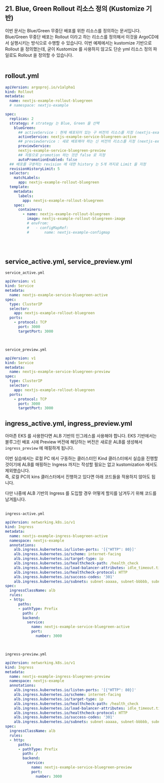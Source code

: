 ## 21. Blue, Green Rollout 리소스 정의 (Kustomize 기반)

이번 문서는 Blue/Green 무중단 배포를 위한 리소스를 정의하는 문서입니다. Blue/Green 무중단 배포는 Rollout 이라고 하는 리소스를 정의해서 이것을 ArgoCD에서 실행시키는 방식으로 수행할 수 있습니다. 이번 예제에서는 kustomize 기반으로 Rollout 을 정의했는데, 굳이 Kustomize 를 사용하지 않고도 단순 yml 리소스 정의 파일로도 Rollout 을 정의할 수 있습니다.<br>
<br>

## rollout.yml
```yaml
apiVersion: argoproj.io/v1alpha1
kind: Rollout
metadata:
  name: nextjs-example-rollout-bluegreen
  # namespace: nextjs-example

spec:
  replicas: 2
  strategy: # strategy 는 Blue, Green 을 선택
    blueGreen:
      ## activeService : 현재 배포되어 있는 구 버전의 리소스를 지정 (nextjs-example-service-bluegreen-active)
      activeService: nextjs-example-service-bluegreen-active
      ## previewService : 새로 배포해야 하는 신 버전의 리소스를 지정 (nextjs-example-service-bluegreen-preview)
      previewService: 
      nextjs-example-service-bluegreen-preview
      ## 자동으로 promotion 하는 것은 false 로 지정 
      autoPromotionEnabled: false
  ## 배포를 구분하는 revision 에 대한 history 는 5개 까지로 Limit 을 지정 
  revisionHistoryLimit: 5
  selector:
    matchLabels:
      app: nextjs-example-rollout-bluegreen
  template:
    metadata:
      labels:
        app: nextjs-example-rollout-bluegreen
    spec:
      containers:
        - name: nextjs-example-rollout-bluegreen
          image: nextjs-example-rollout-bluegreen-image
          # envFrom:
          #   - configMapRef:
          #       name: nextjs-example-configmap
     
```
<br>

## service\_active.yml, service\_preview.yml
`service_active.yml`
```yaml
apiVersion: v1
kind: Service
metadata:
  name: nextjs-example-service-bluegreen-active
spec:
  type: ClusterIP
  selector:
    app: nextjs-example-rollout-bluegreen
  ports:
    - protocol: TCP
      port: 3000
      targetPort: 3000
```
<br>

`service_preview.yml`
```yaml
apiVersion: v1
kind: Service
metadata:
  name: nextjs-example-service-bluegreen-preview
spec:
  type: ClusterIP
  selector:
    app: nextjs-example-rollout-bluegreen
  ports:
    - protocol: TCP
      port: 3000
      targetPort: 3000
```


## ingress\_active.yml, ingress\_preview.yml
아마존 EKS 를 사용한다면 ALB 기반의 인그레스를 사용해야 합니다. EKS 기반에서는 블루그린 배포 시에 Preview 버전에 해당하는 버전은 새로운 ALB를 생성해서 `ingress_preview` 에 매핑하게 됩니다.<br>

이번 실습에서는 로컬 PC 에서 구동하는 클러스터인 Kind 클러스터에서 실습을 진행할 것이기에 ALB를 매핑하는 Ingress 까지는 작성할 필요는 없고 kustomization 에서도 제외했습니다.
<br> 즉, 로컬 PC의 kins 클러스터에서 진행하고 있다면 아래 코드들을 적용하지 않아도 됩니다.<br>

다만 나중에 ALB 기반의 Ingress 를 도입할 경우 어떻게 할지를 남겨두기 위해 코드를 남겨둡니다. <br>
<br>

`ingress-active.yml`
```yaml
apiVersion: networking.k8s.io/v1
kind: Ingress
metadata:
  name: nextjs-example-ingress-bluegreen-active
  namespace: nextjs-example
  annotations:
    alb.ingress.kubernetes.io/listen-ports: '[{"HTTP": 80}]'
    alb.ingress.kubernetes.io/scheme: internet-facing
    alb.ingress.kubernetes.io/target-type: ip
    alb.ingress.kubernetes.io/healthcheck-path: /health_check
    alb.ingress.kubernetes.io/load-balancer-attributes: idle_timeout.timeout_seconds=600
    alb.ingress.kubernetes.io/healthcheck-protocol: HTTP
    alb.ingress.kubernetes.io/success-codes: '301'
    alb.ingress.kubernetes.io/subnets: subnet-aaaaa, subnet-bbbbb, subnet-ccccc
spec:
  ingressClassName: alb
  rules:
  - http:
      paths:
      - pathType: Prefix
        path: /
        backend:
          service:
            name: nextjs-example-service-bluegreen-active
            port:
              number: 3000
```
<br>

`ingress-preview.yml`
```yaml
apiVersion: networking.k8s.io/v1
kind: Ingress
metadata:
  name: nextjs-example-ingress-bluegreen-preview
  namespace: nextjs-example
  annotations:
    alb.ingress.kubernetes.io/listen-ports: '[{"HTTP": 80}]'
    alb.ingress.kubernetes.io/scheme: internet-facing
    alb.ingress.kubernetes.io/target-type: ip
    alb.ingress.kubernetes.io/healthcheck-path: /health_check
    alb.ingress.kubernetes.io/load-balancer-attributes: idle_timeout.timeout_seconds=600
    alb.ingress.kubernetes.io/healthcheck-protocol: HTTP
    alb.ingress.kubernetes.io/success-codes: '301'
    alb.ingress.kubernetes.io/subnets: subnet-aaaaa, subnet-bbbbb, subnet-ccccc
spec:
  ingressClassName: alb
  rules:
  - http:
      paths:
      - pathType: Prefix
        path: /
        backend:
          service:
            name: nextjs-example-service-bluegreen-preview
            port:
              number: 3000
```

